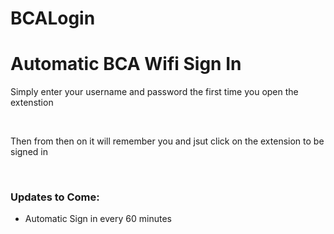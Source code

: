 BCALogin
========
<h1>Automatic BCA Wifi Sign In</h1>
<p>Simply enter your username and password the first time you open the extenstion</p>
<br>
<p>Then from then on it will remember you and jsut click on the extension to be signed in</p>
<br>
<h3>Updates to Come:</h3>
<ul>
	<li>Automatic Sign in every 60 minutes</li>
</ul>
